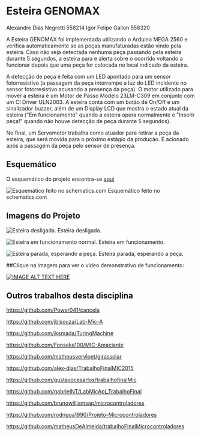 # Esteira GENOMAX

Alexandre Dias Negretti       558214
Igor Felipe Gallon            558320


A Esteira GENOMAX foi implementada utilizando o Arduino MEGA 2560 e verifica automaticamente se as peças manufaturadas estão vindo pela esteira. Caso não seja detectada nenhuma peça passando pela esteira durante 5 segundos, a esteira para e alerta sobre o ocorrido voltando a funcionar depois que uma peça for colocada no local indicado da esteira.
  
A detecção de peça é feita com um LED apontado para um sensor fotorresistivo (a passagem da peça interrompe a luz do LED incidente no sensor fotorresistivo acusando a presença da peça). O motor utilizado para mover a esteira é um Motor de Passo Modelo 23LM-C309 em conjunto com um CI Driver ULN2003. A esteira conta com um botão de On/Off e um sinalizador buzzer, além de um Display LCD que mostra o estado atual da esteira ("Em funcionamento" quando a esteira opera normalmente e "Inserir peça!" quando não houve detecção de peça durante 5 segundos).

No final, um Servomotor trabalha como atuador para retirar a peça da esteira, que será movida para o próximo estágio da produção. É acionado após a passagem da peça pelo sensor de presença.

## Esquemático

O esquemático do projeto encontra-se [aqui](http://www.schematics.com/project/labmic-24474/)

![Esquemático feito no schematics.com](http://i.imgur.com/FVYdR2a.png)
Esquemático feito no schematics.com

## Imagens do Projeto

![Esteira desligada.](http://i.imgur.com/lSvQV8s.jpg?2)
Esteira desligada.

![Esteira em funcionamento normal.](http://i.imgur.com/ZtodpXN.jpg?2)
Esteira em funcionamento.

![Esteira parada, esperando a peça.](http://i.imgur.com/knXbm8Y.jpg?2)
Esteira parada, esperando a peça.

##Clique na imagem para ver o vídeo demonstrativo de funcionamento:

[![IMAGE ALT TEXT HERE](http://i.imgur.com/lSvQV8s.jpg?2)](https://youtu.be/xlMNOnxL8Pw)

## Outros trabalhos desta disciplina

https://github.com/Power041/cancela

https://github.com/jblsouza/Lab-Mic-A

https://github.com/iksmada/TuringMachine

https://github.com/Fonseka100/MIC-Amaciante

https://github.com/matheusvervloet/girassolar

https://github.com/alex-dias/TrabalhoFinalMIC2015

https://github.com/gustavocesarlos/trabalhofinalMic

https://github.com/gabrielNT/LabMicApl_TrabalhoFinal

https://github.com/brunowilliamsap/microcontroladores

https://github.com/rodrigoa1990/Projeto-Microcontroladores

https://github.com/matheusDeAlmeida/trabalhoFinalMicrocontroladores

